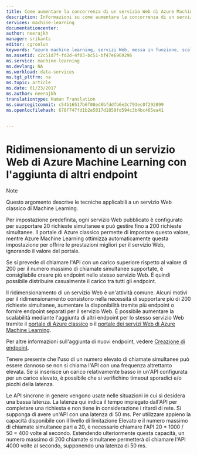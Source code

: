 ```yaml
---
title: Come aumentare la concorrenza di un servizio Web di Azure Machine Learning | Documentazione Microsoft
description: Informazioni su come aumentare la concorrenza di un servizio Web di Azure Machine Learning aggiungendo altri endpoint.
services: machine-learning
documentationcenter: 
author: neerajkh
manager: srikants
editor: cgronlun
keywords: "azure machine learning, servizi Web, messa in funzione, scalabilità, endpoint, concorrenza"
ms.assetid: c2c51d7f-fd2d-4f03-bc51-bf47e6969296
ms.service: machine-learning
ms.devlang: NA
ms.workload: data-services
ms.tgt_pltfrm: na
ms.topic: article
ms.date: 01/23/2017
ms.author: neerajkh
translationtype: Human Translation
ms.sourcegitcommit: c54b16517b6f08ed8bfddfb6e2c793ec0f292899
ms.openlocfilehash: 678f747fd1b2e5017d1859fd594c3b4bc465ea41


---
```

# <a name="scaling-an-azure-machine-learning-web-service-by-adding-additional-endpoints"></a>Ridimensionamento di un servizio Web di Azure Machine Learning con l'aggiunta di altri endpoint
> [!NOTE]
> Questo argomento descrive le tecniche applicabili a un servizio Web classico di Machine Learning. 
> 
> 

Per impostazione predefinita, ogni servizio Web pubblicato è configurato per supportare 20 richieste simultanee e può gestire fino a 200 richieste simultanee. Il portale di Azure classico permette di impostare questo valore, mentre Azure Machine Learning ottimizza automaticamente questa impostazione per offrire le prestazioni migliori per il servizio Web, ignorando il valore del portale. 

Se si prevede di chiamare l'API con un carico superiore rispetto al valore di 200 per il numero massimo di chiamate simultanee supportate, è consigliabile creare più endpoint nello stesso servizio Web. È quindi possibile distribuire casualmente il carico tra tutti gli endpoint.

Il ridimensionamento di un servizio Web è un'attività comune. Alcuni motivi per il ridimensionamento consistono nella necessità di supportare più di 200 richieste simultanee, aumentare la disponibilità tramite più endpoint o fornire endpoint separati per il servizio Web. È possibile aumentare la scalabilità mediante l'aggiunta di altri endpoint per lo stesso servizio Web tramite il [portale di Azure classico](https://manage.windowsazure.com/) o il [portale dei servizi Web di Azure Machine Learning](https://services.azureml.net/).

Per altre informazioni sull'aggiunta di nuovi endpoint, vedere [Creazione di endpoint](machine-learning-create-endpoint.md).

Tenere presente che l'uso di un numero elevato di chiamate simultanee può essere dannoso se non si chiama l'API con una frequenza altrettanto elevata. Se si inserisce un carico relativamente basso in un'API configurata per un carico elevato, è possibile che si verifichino timeout sporadici e/o picchi della latenza.

Le API sincrone in genere vengono usate nelle situazioni in cui si desidera una bassa latenza. La latenza qui indica il tempo impiegato dall'API per completare una richiesta e non tiene in considerazione i ritardi di rete. Si supponga di avere un'API con una latenza di 50 ms. Per utilizzare appieno la capacità disponibile con il livello di limitazione Elevato e il numero massimo di chiamate simultanee pari a 20, è necessario chiamare l'API 20 * 1000 / 50 = 400 volte al secondo. Estendendo ulteriormente questa capacità, un numero massimo di 200 chiamate simultanee permetterà di chiamare l'API 4000 volte al secondo, supponendo una latenza di 50 ms.

<!--Image references-->
[1]: ./media/machine-learning-scaling-webservice/machlearn-1.png
[2]: ./media/machine-learning-scaling-webservice/machlearn-2.png



<!--HONumber=Jan17_HO5-->



